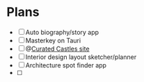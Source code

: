 # Plans

- [ ] Auto biography/story app
- [ ] Masterkey on Tauri
- [ ] @[Curated Castles site](castles.md)
- [ ] Interior design layout sketcher/planner
- [ ] Architecture spot finder app
- [ ]

